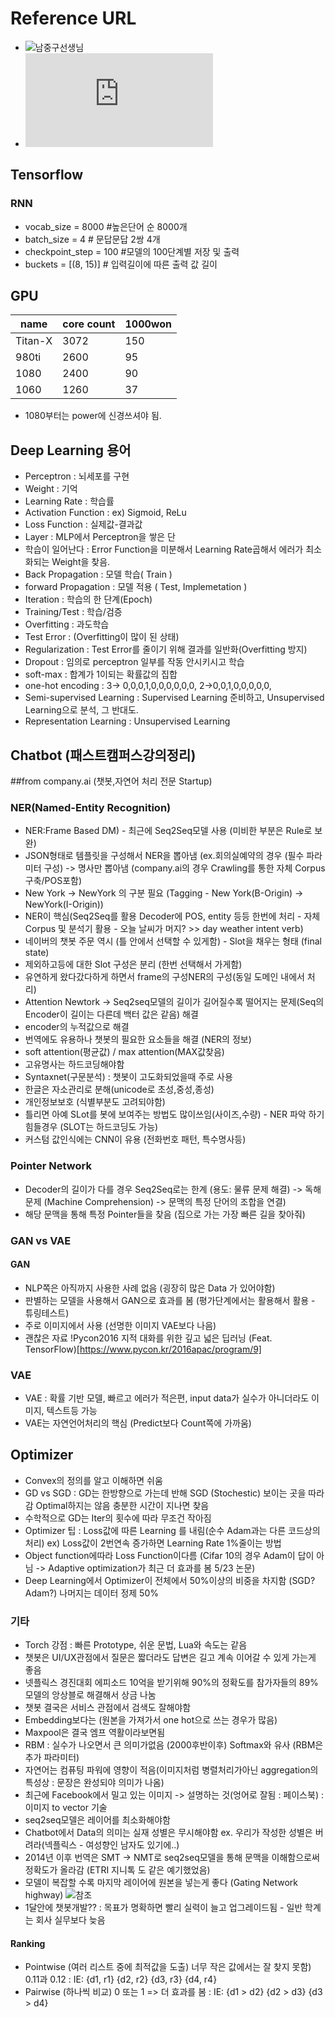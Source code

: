 # Reference URL
- ![남중구선생님](http://dlwiki.finfra.com/start)
- ![북마크](https://github.com/hyunjun/bookmarks/blob/master/nlp.md)

## Tensorflow
### RNN 
 - vocab_size = 8000 #높은단어 순 8000개
 - batch_size = 4 # 문답문답 2쌍 4개
 - checkpoint_step = 100 #모델의 100단계별 저장 및 출력
 - buckets = [(8, 15)] # 입력길이에 따른 출력 값 길이 


## GPU
|name    |core count |1000won|
|--------|-----------|--------|
|Titan-X |3072       |150     |
|980ti   |2600       |95      |
|1080    |2400       |90      |
|1060    |1260       |37      |
* 1080부터는 power에 신경쓰셔야 됨.

## Deep Learning 용어
- Perceptron : 뇌세포를 구현
- Weight : 기억
- Learning Rate : 학습률
- Activation Function : ex) Sigmoid, ReLu
- Loss Function : 실제값-결과값
- Layer : MLP에서 Perceptron을 쌓은 단
- 학습이 일어난다 : Error Function을 미분해서 Learning Rate곱해서 에러가 최소화되는 Weight을 찾음.
- Back Propagation : 모델 학습( Train )
- forward Propagation : 모델 적용 ( Test, Implemetation )
- Iteration : 학습의 한 단계(Epoch)
- Training/Test : 학습/검증
- Overfitting : 과도학습
- Test Error : (Overfitting이 많이 된 상태)
- Regularization : Test Error를 줄이기 위해 결과를 일반화(Overfitting 방지)
- Dropout : 임의로 perceptron 일부를 작동 안시키시고 학습
- soft-max : 합계가 1이되는 확률값의 집합
- one-hot encoding : 3→ 0,0,0,1,0,0,0,0,0,0,  2→0,0,1,0,0,0,0,0,
- Semi-supervised Learning : Supervised Learning 준비하고, Unsupervised Learning으로 분석, 그 반대도.
- Representation Learning : Unsupervised Learning

## Chatbot (패스트캠퍼스강의정리)
##from company.ai (챗봇,자연어 처리 전문 Startup)
### NER(Named-Entity Recognition)
 - NER:Frame Based DM) - 최근에 Seq2Seq모델 사용 (미비한 부분은 Rule로 보완)
 - JSON형태로 템플릿을 구성해서 NER을 뽑아냄
 (ex.회의실예약의 경우 (필수 파라미터 구성) -> 명사만 뽑아냄 (company.ai의 경우 Crawling를 통한 자체 Corpus구축/POS포함)
 - New York -> NewYork 의 구분 필요 (Tagging - New York(B-Origin) -> NewYork(I-Origin))
 - NER이 핵심(Seq2Seq를 활용 Decoder에 POS, entity 등등 한번에 처리 - 자체 Corpus 및 분석기 활용 - 오늘 날씨가 머지? >> day weather intent verb)
 - 네이버의 챗봇 주문 역시 (틀 안에서 선택할 수 있게함) - Slot을 채우는 형태 (final state)
 - 제외하고등에 대한 Slot 구성은 분리 (한번 선택해서 가게함)
 - 유연하게 왔다갔다하게 하면서 frame의 구성NER의 구성(동일 도메인 내에서 처리) 
 - Attention Newtork -> Seq2seq모델의 길이가 길어질수록 떨어지는 문제(Seq의 Encoder이 길이는 다른데 백터 값은 같음) 해결
 - encoder의 누적값으로 해결
 - 번역에도 유용하나 챗봇의 필요한 요소들을 해결 (NER의 정보)
 - soft attention(평균값) / max attention(MAX값찾음)
 - 고유명사는 하드코딩해야함
 - Syntaxnet(구문분석) : 챗봇이 고도화되었을때 주로 사용
 - 한글은 자소관리로 분해(unicode로 초성,중성,종성) 
 - 개인정보보호 (식별부분도 고려되야함)
 - 틀리면 아예 SLot를 봇에 보여주는 방법도 많이쓰임(사이즈,수량) - NER 파악 하기 힘들경우 (SLOT는 하드코딩도 가능)
 - 커스텀 값인식에는 CNN이 유용 (전화번호 패턴, 특수명사등)

### Pointer Network
 - Decoder의 길이가 다를 경우 Seq2Seq로는 한계 (용도: 물류 문제 해결) -> 독해문제 (Machine Comprehension) -> 문맥의 특정 단어의 조합을 연결)
 - 해당 문맥을 통해 특정 Pointer들을 찾음 (집으로 가는 가장 빠른 길을 찾아줘)

### GAN vs VAE
#### GAN
 - NLP쪽은 아직까지 사용한 사례 없음 (굉장히 많은 Data 가 있어야함) 
 - 판별하는 모델을 사용해서 GAN으로 효과를 봄 (평가단계에서는 활용해서 활용 - 튜링테스트)
 - 주로 이미지에서 사용 (선명한 이미지 VAE보다 나음)
 - 괜찮은 자료 !Pycon2016 지적 대화를 위한 깊고 넓은 딥러닝 (Feat. TensorFlow)[https://www.pycon.kr/2016apac/program/9]
### VAE
 - VAE : 확률 기반 모델,  빠르고 에러가 적은편, input data가 실수가 아니더라도 이미지, 텍스트등 가능
 - VAE는 자연언어처리의 핵심 (Predict보다 Count쪽에 가까움)

## Optimizer
 - Convex의 정의를 알고 이해하면 쉬움
 - GD vs SGD : GD는 한방향으로 가는데 반해 SGD (Stochestic) 보이는 곳을 따라감 Optimal하지는 않음 충분한 시간이 지나면 찾음
 - 수학적으로 GD는 Iter의 횟수에 따라 무조건 작아짐
 - Optimizer 팁 : Loss값에 따른 Learning 를 내림(순수 Adam과는 다른 코드상의 처리) ex) Loss값이 2번연속 증가하면 Learning Rate 1%줄이는 방법
 - Object function에따라 Loss Function이다름 (Cifar 10의 경우 Adam이 답이 아님 -> Adaptive optimization가 최근 더 효과를 봄 5/23 논문)
 - Deep Learning에서 Optimizer이 전체에서 50%이상의 비중을 차지함 (SGD? Adam?) 나머지는 데이터 정제 50%

### 기타
 - Torch 강점 : 빠른 Prototype, 쉬운 문법, Lua와 속도는 같음
 - 챗봇은 UI/UX관점에서 질문은 짧더라도 답변은 길고 계속 이어갈 수 있게 가는게 좋음
 - 넷플릭스 경진대회 에피소드 10억을 받기위해 90%의 정확도를 참가자들의 89% 모델의 앙상블로 해결해서 상금 나눔
 - 챗봇 결국은 서비스 관점에서 검색도 잘해야함
 - Embedding보다는 (원본을 가져가서 one hot으로 쓰는 경우가 많음)
 - Maxpool은 결국 엠프 역활이라보면됨
 - RBM : 실수가 나오면서 큰 의미가없음 (2000후반이후) Softmax와 유사 (RBM은 추가 파라미터)
 - 자연어는 컴퓨팅 파워에 영향이 적음(이미지처럼 병렬처리가아닌 aggregation의 특성상 : 문장은 완성되야 의미가 나옴)
 - 최근에 Facebook에서 밀고 있는 이미지 -> 설명하는 것(엉어로 잘됨 : 페이스북) : 이미지 to vector 기술
 - seq2seq모델은 레이어를 최소화해야함
 - Chatbot에서 Data의 의미는 실재 성별은 무시해야함 ex. 우리가 작성한 성별은 버려라(넥플릭스 - 여성향인 남자도 있기에..)
 - 2014년 이후 번역은 SMT -> NMT로 seq2seq모델을 통해 문맥을 이해함으로써 정확도가 올라감 (ETRI 지니톡 도 같은 예기했었음)
 - 모델이 복잡할 수록 마지막 레이어에 원본을 넣는게 좋다 (Gating Network highway)
 ![참조](https://www.researchgate.net/profile/Hussein_Dia/publication/43462129/figure/fig2/AS:289373795962881@1446003497132/Figure-2-Proposed-Neural-Network-Architecture.png)
 - 1달안에 챗봇개발?? : 목표가 명확하면 빨리 실력이 늘고 업그레이드됨 - 일반 학계는 회사 실무보다 늦음

#### Ranking 
 - Pointwise (여러 리스트 중에 최적값을 도출) 너무 작은 값에서는 잘 찾지 못함) 0.11과 0.12 : IE: {d1, r1} {d2, r2} {d3, r3} {d4, r4}
 - Pairwise (하나씩 비교) 0 또는 1 => 더 효과를 봄 : IE: {d1 > d2} {d2 > d3} {d3 > d4}